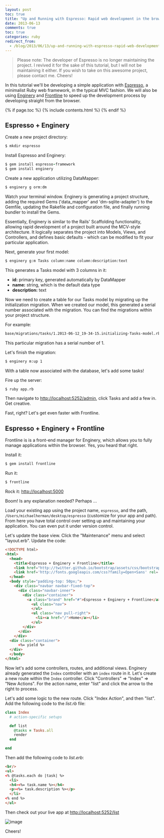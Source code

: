 ```yaml
---
layout: post
toc: true
title: "Up and Running with Espresso: Rapid web development in the browser"
date: 2013-06-13
comments: true
toc: true
categories: ruby
redirect_from:
  - /blog/2013/06/13/up-and-running-with-espresso-rapid-web-development-in-the-browser/
---
```


> Please note: The developer of Espresso is no longer maintaining the project. I revived it for the sake of this tutorial, but I will not be maintaining it either. If you wish to take on this awesome project, please contact me. Cheers!

In this tutorial we'll be developing a simple application with [Espresso](https://github.com/mjhea0/espresso), a minimalist Ruby web framework, in the typical MVC fashion. We will also be using [Enginery](https://rubygems.org/gems/e) and [Frontline](https://rubygems.org/gems/frontline) to speed up the development process by developing straight from the browser.

{% if page.toc %}
{% include contents.html %}
{% endif %}

## Espresso + Enginery

Create a new project directory:

``` sh
$ mkdir espresso
```

Install Espresso and Enginery:

``` ruby
$ gem install espresso-framework
$ gem install enginery
```

Create a new application utilizing DataMapper:

``` sh
$ enginery g orm:dm
```

Watch your terminal window. Enginery is generating a project structure, adding the required Gems ('data_mapper' and 'dm-sqlite-adapter') to the Gemfile, updating the Rakefile and configuration file, and finally running bundler to install the Gems.

Essentially, Enginery is similar to the Rails' Scaffolding functionality, allowing rapid development of a project built around the MCV-style architecture. It logically separates the project into Models, Views, and Controllers, and defines basic defaults - which can be modified to fit your particular application.

Next, generate your first model:

``` sh
$ enginery g:m Tasks column:name column:description:text
```

This generates a Tasks model with 3 columns in it:
- **id:** primary key, generated automatically by DataMapper
- **name:** string, which is the default data type
- **description:**  text

Now we need to create a table for our Tasks model by migrating up the initialization migration. When we created our model, this generated a serial number associated with the migration. You can find the migrations within your project structure.

For example:

``` sh
base/migrations/tasks/1.2013-06-12_19-34-15.initializing-Tasks-model.rb
```

This particular migration has a serial number of 1.

Let's finish the migration:

``` sh
$ enginery m:up 1
```

With a table now associated with the database, let's add some tasks!

Fire up the server:

``` sh
$ ruby app.rb
```

Then navigate to [http://localhost:5252/admin](http://localhost:5252/admin), click Tasks and add a few in. Get creative.

Fast, right? Let's get even faster with Frontline.

## Espresso + Enginery + Frontline

Frontline is is a front-end manager for Enginery, which allows you to fully manage applications within the browser. Yes, you heard that right.

Install it:

``` sh
$ gem install frontline
```

Run it:

``` sh
$ frontline
```

Rock it: [http://localhost:5000](http://localhost:5000)

Boom! Is any explanation needed? Perhaps ...

Load your existing app using the project name, `espresso`, and the path, `/Users/michaelherman/desktop/espresso` (customize for your app and path). From here you have total control over setting up and maintaining your application. You can even put it under version control.

Let's update the base view. Click the "Maintenance" menu and select "layout.erb". Update the code:

``` html
<!DOCTYPE html>
<html>
  <head>
    <title>Espresso + Enginery + Frontline</title>
    <link href="http://twitter.github.io/bootstrap/assets/css/bootstrap.css" rel="stylesheet">
    <link href='http://fonts.googleapis.com/css?family=Open+Sans' rel='stylesheet' type='text/css'>
  </head>
  <body style="padding-top: 50px;">
    <div class="navbar navbar-fixed-top">
      <div class="navbar-inner">
        <div class="container">
          <a class="brand" href="#">Espresso + Enginery + Frontline</a>
            <ul class="nav">
            </ul>
            <ul class="nav pull-right">
              <li><a href="/">Home</a></li>
            </ul>
        </div>
      </div>
    </div>
  <div class="container">
      <%= yield %>
  </div>
  </body>
</html>
```

Now let's add some controllers, routes, and additional views. Enginery already generated the `Index` controller with an `index` route in it. Let's create a new route within the `Index` controller. Click "Controllers" => "Index" => "New Actions". For the action name, enter "list" and click the arrow to the right to process.

Let's add some logic to the new route. Click "Index Action", and then "list". Add the following code to the *list.rb* file:

``` ruby
class Index
  # action-specific setups

  def list
    @tasks = Tasks.all
    render
  end

end
```

Then add the following code to *list.erb*:

``` html
<br/>
<ul>
<% @tasks.each do |task| %>
  <li>
  <h4><%= task.name %></h4>
  <p><%= task.description %></p>
  </li>
<% end %>
</ul>
```

Then check out your live app at [http://localhost:5252/list](http://localhost:5252/list)

![image](https://content.screencast.com/users/Mike_Extentech/folders/Jing/media/45d09f61-b994-4ee4-a8ac-6034723747ff/00000164.png)

Cheers!
